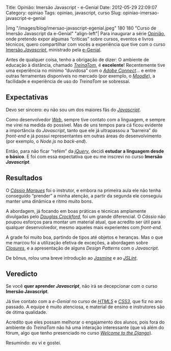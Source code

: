Title: Opinião: Imersão Javascript - e-Genial
Date: 2012-05-29 22:09:07
Category: opiniao
Tags: opiniao, javascript, curso
Slug: opiniao-imersao-javascript-e-genial


|img "/images/blog/imersao-javascript-egenial.jpeg" 180 180 "Curso de Imersão Javascript da e-Genial" "align-left"|
Para inaugurar a série
[Opinião][], onde pretendo expor algumas “críticas” sobre cursos,
eventos e livros técnicos, quero compartilhar com vocês a experiência
que tive com o curso [Imersão *Javascript*][], ministrado pela
[e-Genial][].

Antes de qualquer coisa, tenho a obrigação de dizer: O ambiente de
educação à distância, chamado [*TreinaTom*][], é **excelente**!
Recentemente tive uma experiência no mínimo “duvidosa” com o [*Adobe Connect*][]...
e entre outras ferramentas disponíveis no mercado (por
exemplo, o [*Moodle*][]), a facilidade e experiência de uso do
*TreinaTom* se sobressai.

<!-- PELICAN_END_SUMMARY -->


Expectativas
------------

Devo ser sincero: eu não sou um dos maiores fãs do [*Javascript*][].

Como desenvolvedor [*Web*][], sempre tive contato com a linguagem, e
sempre me virei na medida do possível. Mas de uns tempos para cá ficou
evidente a importância do *Javascript*, tanto que ele já ultrapassou a
“barreira” do *front-end* e já possui representantes em outras áreas do
desenvolvimento (por exemplo, o *Node.js* no *back-end*).

Então, para não ficar “refém” da [*jQuery*][], decidi **estudar a
linguagem desde o básico**. E foi com essa expectativa que eu me
inscrevi no curso **Imersão *Javascript***.


Resultados
----------


O [*Cássio Marques*][] foi o instrutor, e embora na primeira aula ele
não tenha conseguido “prender” a minha atenção, a partir da segunda ele
conseguiu manter uma dinâmica e ritmo muito bons.

A abordagem, já focando em boas práticas e técnicas amplamente
divulgadas pelo [*Douglas Crockford*][], foi um grande diferencial. O
*Cássio* não poupou esforços para montar um material atual, que acredito
ser útil para qualquer desenvolvedor, mesmo aqueles mais experientes com
*front-end*.

A grade foi muito boa, partindo de tipos até objetos e heranças. Mas o
que me marcou foi a utilização efetiva de exceções, a abordagem sobre
[*Closures*][], e a apresentação de alguns *Design Patterns* com o
*Javascript*.

De bônus, rolou uma breve introdução ao [*Jasmine*][] e ao [*JSLint*][].


Veredicto
---------


Se você **quer aprender *Javascript***, não irá se decepcionar com o
curso **Imersão Javascript**.

Já tive contato com a *e-Genial* no curso de [*HTML5*][] e [*CSS3*][],
que fiz no ano passado. A equipe é muito atenciosa, e material de ensino
e instrutores são de ótima qualidade.

Acredito que eles possam melhorar o engajamento dos alunos, pois fora do
ambiente do *TreinaTom* não há uma interação interessante (que vá além
do fórum, algo que tenho presenciado no curso [*Welcome to the
Django*][]).

Resumindo: eu ví e gostei.


  [Opinião]: {tag}opiniao
    "Veja outras opiniões minhas sobre livros e cursos"
  [Imersão *Javascript*]: http://www.edukee.com/pt/curso/javascript/turma-b/1326888846
    "Conheça a grade do curso"
  [e-Genial]: http://www.egenial.com/
    "Cursos online para desenvolvedores e empreendedores Web"
  [*TreinaTom*]: http://www.treinatom.com.br/pt/
    "Conheço o ambiente Ead da e-Genial"
  [*Adobe Connect*]: http://www.adobe.com/br/products/connect/
    "Conheça o ambiente de comunicação pela Web da Adobe"
  [*Moodle*]: http://moodle.org/
    "O Moodle é uma ferramenta de educação open source"
  [*Javascript*]: {tag}javascript
    "Leia mais sobre Javascript"
  [*Web*]: {tag}web 
    "Leia mais sobre Web"
  [*jQuery*]: http://jquery.com/
    "Conheça o framework jQuery"
  [*Cássio Marques*]: http://www.twitter.com/cassiomarques
    "Siga o Cássio no Twitter"
  [*Douglas Crockford*]: http://www.crockford.com/
    "Visite o site pessoal do Crockford"
  [*Closures*]: {filename}afinal-o-que-sao-closures.md
    "Afinal, o que são Closures?"
  [*Jasmine*]: http://pivotal.github.com/jasmine/
    "BDD em Javascript"
  [*JSLint*]: http://www.jslint.com/
    "Meça a qualidade do seu código Javascript"
  [*HTML5*]: {tag}html5
    "Leia mais sobre HTML5"
  [*CSS3*]: {tag}css3
    "Leia mais sobre CSS3"
  [*Welcome to the Django*]: http://welcometothedjango.com.br/
    "Aprenda Python e Django na prática"
